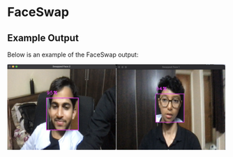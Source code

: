 # FaceSwap

## Example Output

Below is an example of the FaceSwap output:

<img src="Output.png" alt="Outside" width="500"/>